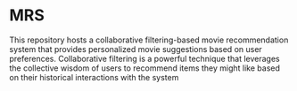 # MRS
This repository hosts a collaborative filtering-based movie recommendation system that provides personalized movie suggestions based on user preferences. Collaborative filtering is a powerful technique that leverages the collective wisdom of users to recommend items they might like based on their historical interactions with the system
